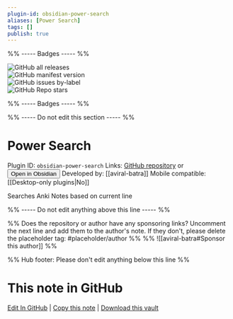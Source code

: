 ```yaml
---
plugin-id: obsidian-power-search
aliases: [Power Search]
tags: []
publish: true
---
```


%% ----- Badges ----- %%

![GitHub all releases](https://img.shields.io/github/downloads/aviral-batra/obsidian-power-search/total?color=573E7A&logo=github&style=for-the-badge)  
![GitHub manifest version](https://img.shields.io/github/manifest-json/v/aviral-batra/obsidian-power-search?color=573E7A&logo=github&style=for-the-badge)  
![GitHub issues by-label](https://img.shields.io/github/issues/aviral-batra/obsidian-power-search/help%20wanted?color=573E7A&logo=github&style=for-the-badge)  
![GitHub Repo stars](https://img.shields.io/github/stars/aviral-batra/obsidian-power-search?color=573E7A&logo=github&style=for-the-badge)

%% ----- Badges ----- %%

%% ----- Do not edit this section ----- %%

# Power Search

Plugin ID: `obsidian-power-search`
Links: [GitHub repository](https://github.com/aviral-batra/obsidian-power-search) or [<button id=HH>Open in Obsidian</button>](obsidian://show-plugin?id=obsidian-power-search)
Developed by: [[aviral-batra]]
Mobile compatible: [[Desktop-only plugins|No]]

Searches Anki Notes based on current line

%% ----- Do not edit anything above this line ----- %%

%% Does the repository or author have any sponsoring links? Uncomment the next line and add them to the author's note. If they don't, please delete the placeholder tag: #placeholder/author %%
%% ![[aviral-batra#Sponsor this author]] %%

%% Hub footer: Please don't edit anything below this line %%

# This note in GitHub

<span class="git-footer">[Edit In GitHub](https://github.dev/obsidian-community/obsidian-hub/blob/main/02%20-%20Community%20Expansions/02.05%20All%20Community%20Expansions/Plugins/obsidian-power-search.md "git-hub-edit-note") | [Copy this note](https://raw.githubusercontent.com/obsidian-community/obsidian-hub/main/02%20-%20Community%20Expansions/02.05%20All%20Community%20Expansions/Plugins/obsidian-power-search.md "git-hub-copy-note") | [Download this vault](https://github.com/obsidian-community/obsidian-hub/archive/refs/heads/main.zip "git-hub-download-vault") </span>
